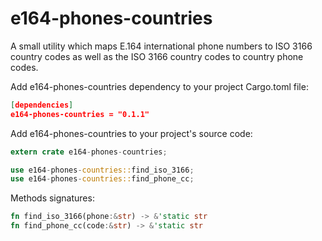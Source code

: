 # e164-phones-countries
A small utility which maps E.164 international phone numbers to ISO 3166 country codes as well as the ISO 3166 country codes to country phone codes.

Add e164-phones-countries dependency to your project Cargo.toml file:
```json
[dependencies]
e164-phones-countries = "0.1.1"
```

Add e164-phones-countries to your project's source code:
```rust
extern crate e164-phones-countries;

use e164-phones-countries::find_iso_3166;
use e164-phones-countries::find_phone_cc;
```

Methods signatures:
```rust
fn find_iso_3166(phone:&str) -> &'static str
fn find_phone_cc(code:&str) -> &'static str

